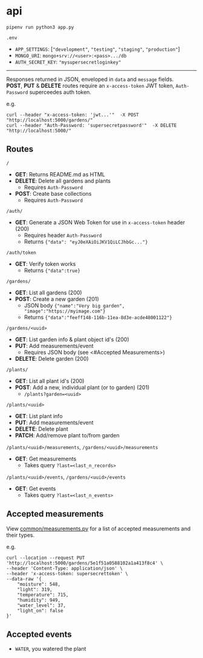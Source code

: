 # api

`pipenv run python3 app.py`

`.env`

* `APP_SETTINGS`: [`"development"`, `"testing"`, `"staging"`, `"production"`] 
* `MONGO_URI`: `mongo+srv://<user>:<pass>.../db`
* `AUTH_SECRET_KEY`: `"mysupersecretloginkey"`

---

Responses returned in JSON, enveloped in `data` and `message` fields.  
__POST__, __PUT__ & __DELETE__ routes require an `x-access-token` JWT token, `Auth-Password` superceedes auth token.  

e.g.
```shell
curl --header "x-access-token: 'jwt...'"  -X POST "http://localhost:5000/gardens/"
curl --header "Auth-Password: 'supersecretpassword'"  -X DELETE "http://localhost:5000/"
```

## Routes

`/`

* __GET__: Returns README.md as HTML
* __DELETE__: Delete all gardens and plants
	- Requires `Auth-Password`
* __POST__: Create base collections
	- Requires `Auth-Password`

`/auth/`

* __GET__: Generate a JSON Web Token for use in `x-access-token` header (200)
	- Requires header `Auth-Password`
	- Returns `{"data": "eyJ0eXAiOiJKV1QiLCJhbGc..."}`

`/auth/token`

* __GET__: Verify token works
	- Returns `{"data":true}`

`/gardens/`

* __GET__: List all gardens (200)
* __POST__: Create a new garden (201)
	- JSON body `{"name":"Very big garden", "image":"https://myimage.com"}`
	- Returns `{"data":"feeff148-116b-11ea-8d3e-acde48001122"}`

`/gardens/<uuid>`

* __GET__: List garden info & plant object id's (200)
* __PUT__: Add measurements/event
	- Requires JSON body (see <#Accepted Measurements>)
* __DELETE__: Delete garden (200)

`/plants/`

* __GET__: List all plant id's (200)
* __POST__: Add a new, individual plant (or to garden) (201)
	- `/plants?garden=<uuid>`

`/plants/<uuid>`

* __GET__: List plant info
* __PUT__: Add measurements/event
* __DELETE__: Delete plant
* __PATCH__: Add/remove plant to/from garden

`/plants/<uuid>/measurements`, `/gardens/<uuid>/measurements`

* __GET__: Get measurements
	- Takes query `?last=<last_n_records>`

`/plants/<uuid>/events`, `/gardens/<uuid>/events`

* __GET__: Get events
	- Takes query `?last=<last_n_events>`

## Accepted measurements

View [common/measurements.py](https://gitlab.com/cxss/moisture.track/blob/master/api/common/measurements.py) for a list of accepted measurements and their types.

e.g.

```shell
curl --location --request PUT 'http://localhost:5000/gardens/5e1f51a0588102a1a413f8c4' \
--header 'Content-Type: application/json' \
--header 'x-access-token: supersecrettoken' \
--data-raw '{
	"moisture": 548,
	"light": 319,
	"temperature": 715,
	"humidity": 949,
	"water_level": 37,
	"light_on": false
}'
```

## Accepted events

* `WATER`, you watered the plant





